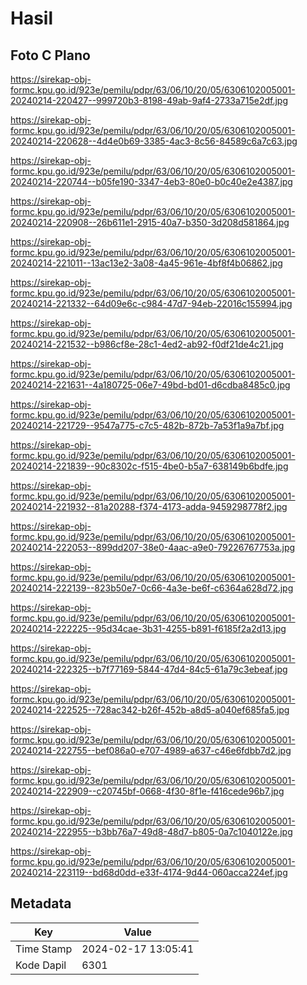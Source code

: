 # Hasil

## Foto C Plano

https://sirekap-obj-formc.kpu.go.id/923e/pemilu/pdpr/63/06/10/20/05/6306102005001-20240214-220427--999720b3-8198-49ab-9af4-2733a715e2df.jpg

https://sirekap-obj-formc.kpu.go.id/923e/pemilu/pdpr/63/06/10/20/05/6306102005001-20240214-220628--4d4e0b69-3385-4ac3-8c56-84589c6a7c63.jpg

https://sirekap-obj-formc.kpu.go.id/923e/pemilu/pdpr/63/06/10/20/05/6306102005001-20240214-220744--b05fe190-3347-4eb3-80e0-b0c40e2e4387.jpg

https://sirekap-obj-formc.kpu.go.id/923e/pemilu/pdpr/63/06/10/20/05/6306102005001-20240214-220908--26b611e1-2915-40a7-b350-3d208d581864.jpg

https://sirekap-obj-formc.kpu.go.id/923e/pemilu/pdpr/63/06/10/20/05/6306102005001-20240214-221011--13ac13e2-3a08-4a45-961e-4bf8f4b06862.jpg

https://sirekap-obj-formc.kpu.go.id/923e/pemilu/pdpr/63/06/10/20/05/6306102005001-20240214-221332--64d09e6c-c984-47d7-94eb-22016c155994.jpg

https://sirekap-obj-formc.kpu.go.id/923e/pemilu/pdpr/63/06/10/20/05/6306102005001-20240214-221532--b986cf8e-28c1-4ed2-ab92-f0df21de4c21.jpg

https://sirekap-obj-formc.kpu.go.id/923e/pemilu/pdpr/63/06/10/20/05/6306102005001-20240214-221631--4a180725-06e7-49bd-bd01-d6cdba8485c0.jpg

https://sirekap-obj-formc.kpu.go.id/923e/pemilu/pdpr/63/06/10/20/05/6306102005001-20240214-221729--9547a775-c7c5-482b-872b-7a53f1a9a7bf.jpg

https://sirekap-obj-formc.kpu.go.id/923e/pemilu/pdpr/63/06/10/20/05/6306102005001-20240214-221839--90c8302c-f515-4be0-b5a7-638149b6bdfe.jpg

https://sirekap-obj-formc.kpu.go.id/923e/pemilu/pdpr/63/06/10/20/05/6306102005001-20240214-221932--81a20288-f374-4173-adda-9459298778f2.jpg

https://sirekap-obj-formc.kpu.go.id/923e/pemilu/pdpr/63/06/10/20/05/6306102005001-20240214-222053--899dd207-38e0-4aac-a9e0-79226767753a.jpg

https://sirekap-obj-formc.kpu.go.id/923e/pemilu/pdpr/63/06/10/20/05/6306102005001-20240214-222139--823b50e7-0c66-4a3e-be6f-c6364a628d72.jpg

https://sirekap-obj-formc.kpu.go.id/923e/pemilu/pdpr/63/06/10/20/05/6306102005001-20240214-222225--95d34cae-3b31-4255-b891-f6185f2a2d13.jpg

https://sirekap-obj-formc.kpu.go.id/923e/pemilu/pdpr/63/06/10/20/05/6306102005001-20240214-222325--b7f77169-5844-47d4-84c5-61a79c3ebeaf.jpg

https://sirekap-obj-formc.kpu.go.id/923e/pemilu/pdpr/63/06/10/20/05/6306102005001-20240214-222525--728ac342-b26f-452b-a8d5-a040ef685fa5.jpg

https://sirekap-obj-formc.kpu.go.id/923e/pemilu/pdpr/63/06/10/20/05/6306102005001-20240214-222755--bef086a0-e707-4989-a637-c46e6fdbb7d2.jpg

https://sirekap-obj-formc.kpu.go.id/923e/pemilu/pdpr/63/06/10/20/05/6306102005001-20240214-222909--c20745bf-0668-4f30-8f1e-f416cede96b7.jpg

https://sirekap-obj-formc.kpu.go.id/923e/pemilu/pdpr/63/06/10/20/05/6306102005001-20240214-222955--b3bb76a7-49d8-48d7-b805-0a7c1040122e.jpg

https://sirekap-obj-formc.kpu.go.id/923e/pemilu/pdpr/63/06/10/20/05/6306102005001-20240214-223119--bd68d0dd-e33f-4174-9d44-060acca224ef.jpg


## Metadata

| Key        | Value               |
| ---------- | ------------------- |
| Time Stamp | 2024-02-17 13:05:41 |
| Kode Dapil | 6301                |



